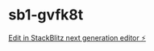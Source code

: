 # sb1-gvfk8t

[Edit in StackBlitz next generation editor ⚡️](https://stackblitz.com/~/github.com/SivaNagaKalyan/sb1-gvfk8t)